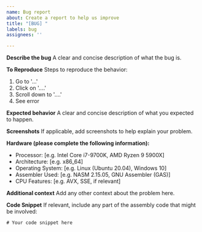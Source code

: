 ```yaml
---
name: Bug report
about: Create a report to help us improve
title: "[BUG] "
labels: bug
assignees: ''

---
```


**Describe the bug**
A clear and concise description of what the bug is.

**To Reproduce**
Steps to reproduce the behavior:
1. Go to '...'
2. Click on '....'
3. Scroll down to '....'
4. See error

**Expected behavior**
A clear and concise description of what you expected to happen.

**Screenshots**
If applicable, add screenshots to help explain your problem.

**Hardware (please complete the following information):**
- Processor: [e.g. Intel Core i7-9700K, AMD Ryzen 9 5900X]
- Architecture: [e.g. x86_64]
- Operating System: [e.g. Linux (Ubuntu 20.04), Windows 10]
- Assembler Used: [e.g. NASM 2.15.05, GNU Assembler (GAS)]
- CPU Features: [e.g. AVX, SSE, if relevant]

**Additional context**
Add any other context about the problem here.

**Code Snippet**
If relevant, include any part of the assembly code that might be involved:

```assembly
# Your code snippet here
